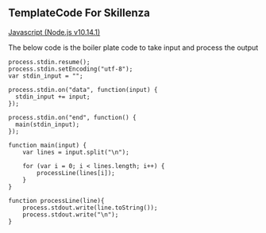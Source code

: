 ## TemplateCode For Skillenza
[Javascript (Node.js v10.14.1)](https://slate.skillenza.com/)

The below code is the boiler plate code to take input and process the output
```
process.stdin.resume();
process.stdin.setEncoding("utf-8");
var stdin_input = "";

process.stdin.on("data", function(input) {
  stdin_input += input;
});

process.stdin.on("end", function() {
  main(stdin_input);
});

function main(input) {
    var lines = input.split("\n");
    
    for (var i = 0; i < lines.length; i++) {
        processLine(lines[i]);
    }
}
    
function processLine(line){
    process.stdout.write(line.toString());
    process.stdout.write("\n");
}
